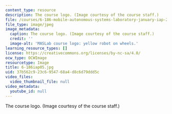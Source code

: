 ```yaml
---
content_type: resource
description: The course logo. (Image courtesy of the course staff.)
file: /courses/6-186-mobile-autonomous-systems-laboratory-january-iap-2005/37b562c923c6954768a4d8c6d79ddd5c_6-186iap05.jpg
file_type: image/jpeg
image_metadata:
  caption: The course logo. (Image courtesy of the course staff.)
  credit: ''
  image-alt: 'MASLab course logo: yellow robot on wheels.'
learning_resource_types: []
license: https://creativecommons.org/licenses/by-nc-sa/4.0/
ocw_type: OCWImage
resourcetype: Image
title: 6-186iap05.jpg
uid: 37b562c9-23c6-9547-68a4-d8c6d79ddd5c
video_files:
  video_thumbnail_file: null
video_metadata:
  youtube_id: null
---
```

The course logo. (Image courtesy of the course staff.)